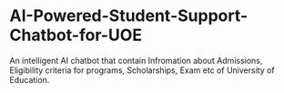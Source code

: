 # AI-Powered-Student-Support-Chatbot-for-UOE
An intelligent AI chatbot that contain Infromation about Admissions, Eligibility criteria for programs, Scholarships, Exam etc of University of Education.

